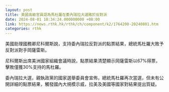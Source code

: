 ```yaml
---
layout: post
title: 美國高級官員認為馬杜羅在委內瑞拉大選敗於反對派
date: 2024-08-01 10:34:24.000000000 +08:00
link: https://news.rthk.hk/rthk/ch/component/k2/1764200-20240801.htm
categories: rthk
---
```


美國助理國務卿尼科爾斯說，支持委內瑞拉反對派的點票結果，總統馬杜羅大敗予反對派對手岡薩雷斯。

尼科爾斯出席美洲國家組織會議時說，點票結果清楚顯示岡薩雷斯以67%得票，擊敗僅獲30%支持的馬杜羅。

委內瑞拉大選，親執政黨的國家選舉委員會宣佈，總統馬杜羅再次當選，但未有公開詳細的點票結果，觸發國內大規模示威，拉美及美國等國家對結果提出質疑。
